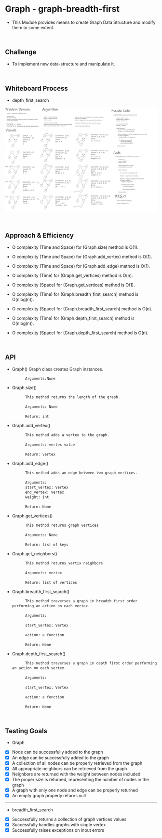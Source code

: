 # Graph - graph-breadth-first

- This Module provides means to create Graph Data Structure and modify them to some extent.

<br>

## Challenge

- To implement new data-structure and manipulate it.

<br>

## Whiteboard Process

- depth_first_search

![graph-breadth-first](assets/graph-breadth-first.png)

<br>

## Approach & Efficiency

- O complexity (Time and Space) for (Graph.size) method is O(1).

- O complexity (Time and Space) for (Graph.add_vertex) method is O(1).

- O complexity (Time and Space) for (Graph.add_edge) method is O(1).

- O complexity (Time) for (Graph.get_vertices) method is O(n).
- O complexity (Space) for (Graph.get_vertices) method is O(1).

- O complexity (Time) for (Graph.breadth_first_search) method is O(nlog(n)).
- O complexity (Space) for (Graph.breadth_first_search) method is O(n).

- O complexity (Time) for (Graph.depth_first_search) method is O(nlog(n)).
- O complexity (Space) for (Graph.depth_first_search) method is O(n).

<br>

## API

- Graph()
            Graph class creates Graph instances.

            Arguments:None

- Graph.size()

            This method returns the length of the graph.

            Arguments: None

            Return: int

- Graph.add_vertex()

            This method adds a vertex to the graph.

            Arguments: vertex value

            Return: vertex

- Graph.add_edge()

            This method adds an edge between two graph vertices.

            Arguments:
            start_vertex: Vertex
            end_vertex: Vertex
            weight: int

            Return: None

- Graph.get_vertices()

            This method returns graph vertices

            Arguments: None

            Return: list of keys

- Graph.get_neighbors()

            This method returns vertix neighbors

            Arguments: vertex

            Return: list of vertices

- Graph.breadth_first_search()

            This method traverses a graph in breadth first order performing an action on each vertex.

            Arguments:

            start_vertex: Vertex

            action: a function

            Return: None

- Graph.depth_first_search()

            This method traverses a graph in depth first order performing an action on each vertex.

            Arguments:

            start_vertex: Vertex

            action: a function

            Return: None

<br>

## Testing Goals

- Graph

- [x] Node can be successfully added to the graph
- [x] An edge can be successfully added to the graph
- [x] A collection of all nodes can be properly retrieved from the graph
- [x] All appropriate neighbors can be retrieved from the graph
- [x] Neighbors are returned with the weight between nodes included
- [x] The proper size is returned, representing the number of nodes in the graph
- [x] A graph with only one node and edge can be properly returned
- [x] An empty graph properly returns null

-------------------------------------------------------------------------------

- breadth_first_search

- [x] Successfully returns a collection of graph vertices values
- [x] Successfully handles graphs with single vertex
- [x] Successfully raises exceptions on input errors
